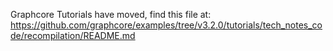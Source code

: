 Graphcore Tutorials have moved, find this file at:
https://github.com/graphcore/examples/tree/v3.2.0/tutorials/tech_notes_code/recompilation/README.md
